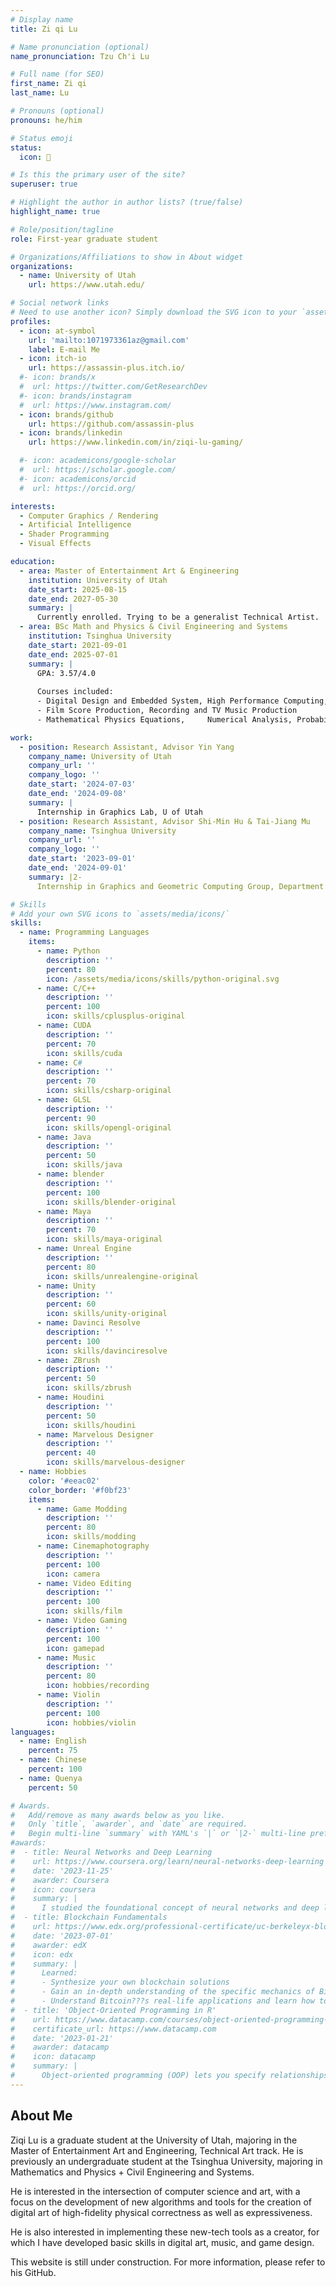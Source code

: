 ```yaml
---
# Display name
title: Zi qi Lu

# Name pronunciation (optional)
name_pronunciation: Tzu Ch'i Lu

# Full name (for SEO)
first_name: Zi qi
last_name: Lu

# Pronouns (optional)
pronouns: he/him

# Status emoji
status:
  icon: 🚀

# Is this the primary user of the site?
superuser: true

# Highlight the author in author lists? (true/false)
highlight_name: true

# Role/position/tagline
role: First-year graduate student

# Organizations/Affiliations to show in About widget
organizations:
  - name: University of Utah
    url: https://www.utah.edu/

# Social network links
# Need to use another icon? Simply download the SVG icon to your `assets/media/icons/` folder.
profiles:
  - icon: at-symbol
    url: 'mailto:1071973361az@gmail.com'
    label: E-mail Me
  - icon: itch-io
    url: https://assassin-plus.itch.io/
  #- icon: brands/x
  #  url: https://twitter.com/GetResearchDev
  #- icon: brands/instagram
  #  url: https://www.instagram.com/
  - icon: brands/github
    url: https://github.com/assassin-plus
  - icon: brands/linkedin
    url: https://www.linkedin.com/in/ziqi-lu-gaming/

  #- icon: academicons/google-scholar
  #  url: https://scholar.google.com/
  #- icon: academicons/orcid
  #  url: https://orcid.org/

interests:
  - Computer Graphics / Rendering
  - Artificial Intelligence
  - Shader Programming
  - Visual Effects

education:
  - area: Master of Entertainment Art & Engineering
    institution: University of Utah
    date_start: 2025-08-15
    date_end: 2027-05-30
    summary: |
      Currently enrolled. Trying to be a generalist Technical Artist.
  - area: BSc Math and Physics & Civil Engineering and Systems
    institution: Tsinghua University
    date_start: 2021-09-01
    date_end: 2025-07-01
    summary: |
      GPA: 3.57/4.0
  
      Courses included:
      - Digital Design and Embedded System, High Performance Computing,	Computer Systems, Computer Graphics, Artificial Intelligence, Data Structure
      - Film Score Production, Recording and TV Music Production
      - Mathematical Physics Equations, 	Numerical Analysis, Probability and Stochastic Processes

work:
  - position: Research Assistant, Advisor Yin Yang
    company_name: University of Utah
    company_url: ''
    company_logo: ''
    date_start: '2024-07-03'
    date_end: '2024-09-08'
    summary: |
      Internship in Graphics Lab, U of Utah
  - position: Research Assistant, Advisor Shi-Min Hu & Tai-Jiang Mu
    company_name: Tsinghua University
    company_url: ''
    company_logo: ''
    date_start: '2023-09-01'
    date_end: '2024-09-01'
    summary: |2-
      Internship in Graphics and Geometric Computing Group, Department of Computer Science and Technology

# Skills
# Add your own SVG icons to `assets/media/icons/`
skills:
  - name: Programming Languages
    items:
      - name: Python
        description: ''
        percent: 80
        icon: /assets/media/icons/skills/python-original.svg
      - name: C/C++
        description: ''
        percent: 100
        icon: skills/cplusplus-original
      - name: CUDA
        description: ''
        percent: 70
        icon: skills/cuda
      - name: C#
        description: ''
        percent: 70
        icon: skills/csharp-original
      - name: GLSL
        description: ''
        percent: 90
        icon: skills/opengl-original
      - name: Java
        description: ''
        percent: 50
        icon: skills/java
      - name: blender
        description: ''
        percent: 100
        icon: skills/blender-original
      - name: Maya
        description: ''
        percent: 70
        icon: skills/maya-original
      - name: Unreal Engine
        description: ''
        percent: 80
        icon: skills/unrealengine-original
      - name: Unity
        description: ''
        percent: 60
        icon: skills/unity-original
      - name: Davinci Resolve
        description: ''
        percent: 100
        icon: skills/davinciresolve
      - name: ZBrush
        description: ''
        percent: 50
        icon: skills/zbrush
      - name: Houdini
        description: ''
        percent: 50
        icon: skills/houdini
      - name: Marvelous Designer
        description: ''
        percent: 40
        icon: skills/marvelous-designer
  - name: Hobbies
    color: '#eeac02'
    color_border: '#f0bf23'
    items:
      - name: Game Modding
        description: ''
        percent: 80
        icon: skills/modding
      - name: Cinemaphotography
        description: ''
        percent: 100
        icon: camera
      - name: Video Editing
        description: ''
        percent: 100
        icon: skills/film
      - name: Video Gaming
        description: ''
        percent: 100
        icon: gamepad
      - name: Music
        description: ''
        percent: 80
        icon: hobbies/recording
      - name: Violin
        description: ''
        percent: 100
        icon: hobbies/violin
languages:
  - name: English
    percent: 75
  - name: Chinese
    percent: 100
  - name: Quenya
    percent: 50

# Awards.
#   Add/remove as many awards below as you like.
#   Only `title`, `awarder`, and `date` are required.
#   Begin multi-line `summary` with YAML's `|` or `|2-` multi-line prefix and indent 2 spaces below.
#awards:
#  - title: Neural Networks and Deep Learning
#    url: https://www.coursera.org/learn/neural-networks-deep-learning
#    date: '2023-11-25'
#    awarder: Coursera
#    icon: coursera
#    summary: |
#      I studied the foundational concept of neural networks and deep learning. By the end, I was familiar with the significant technological trends driving the rise of deep learning; build, train, and apply fully connected deep neural networks; implement efficient (vectorized) neural networks; identify key parameters in a neural network???s architecture; and apply deep learning to your own applications.
#  - title: Blockchain Fundamentals
#    url: https://www.edx.org/professional-certificate/uc-berkeleyx-blockchain-fundamentals
#    date: '2023-07-01'
#    awarder: edX
#    icon: edx
#    summary: |
#      Learned:
#      - Synthesize your own blockchain solutions
#      - Gain an in-depth understanding of the specific mechanics of Bitcoin
#      - Understand Bitcoin???s real-life applications and learn how to attack and destroy Bitcoin, Ethereum, smart contracts and Dapps, and alternatives to Bitcoin???s Proof-of-Work consensus algorithm
#  - title: 'Object-Oriented Programming in R'
#    url: https://www.datacamp.com/courses/object-oriented-programming-with-s3-and-r6-in-r
#    certificate_url: https://www.datacamp.com
#    date: '2023-01-21'
#    awarder: datacamp
#    icon: datacamp
#    summary: |
#      Object-oriented programming (OOP) lets you specify relationships between functions and the objects that they can act on, helping you manage complexity in your code. This is an intermediate level course, providing an introduction to OOP, using the S3 and R6 systems. S3 is a great day-to-day R programming tool that simplifies some of the functions that you write. R6 is especially useful for industry-specific analyses, working with web APIs, and building GUIs.
---
```

## About Me

Ziqi Lu is a graduate student at the University of Utah, majoring in the Master of Entertainment Art and Engineering, Technical Art track. He is  previously an undergraduate student at the Tsinghua University, majoring in Mathematics and Physics + Civil Engineering and Systems.

He is interested in the intersection of computer science and art, with a focus on the development of new algorithms and tools for the creation of digital art of high-fidelity physical correctness as well as expressiveness.

He is also interested in implementing these new-tech tools as a creator, for which I have developed basic skills in digital art, music, and game design.

This website is still under construction. For more information, please refer to his GitHub.
